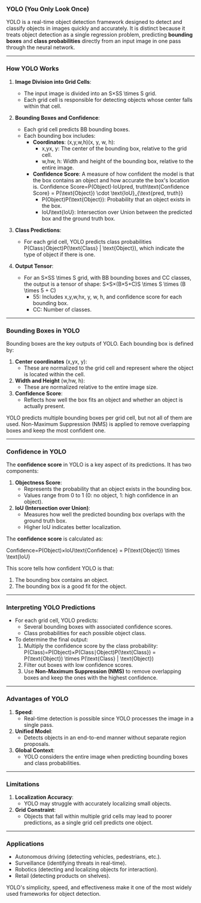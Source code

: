 ### **YOLO (You Only Look Once)**

YOLO is a real-time object detection framework designed to detect and classify objects in images quickly and accurately. It is distinct because it treats object detection as a single regression problem, predicting **bounding boxes** and **class probabilities** directly from an input image in one pass through the neural network.

---

### **How YOLO Works**

1. **Image Division into Grid Cells**:
    
    - The input image is divided into an S×SS \times S grid.
    - Each grid cell is responsible for detecting objects whose center falls within that cell.
2. **Bounding Boxes and Confidence**:
    
    - Each grid cell predicts BB bounding boxes.
    - Each bounding box includes:
        - **Coordinates**: (x,y,w,h)(x, y, w, h):
            - x,yx, y: The center of the bounding box, relative to the grid cell.
            - w,hw, h: Width and height of the bounding box, relative to the entire image.
        - **Confidence Score**: A measure of how confident the model is that the box contains an object and how accurate the box's location is. Confidence Score=P(Object)⋅IoUpred, truth\text{Confidence Score} = P(\text{Object}) \cdot \text{IoU}_{\text{pred, truth}}
            - P(Object)P(\text{Object}): Probability that an object exists in the box.
            - IoU\text{IoU}: Intersection over Union between the predicted box and the ground truth box.
3. **Class Predictions**:
    
    - For each grid cell, YOLO predicts class probabilities P(Class∣Object)P(\text{Class} | \text{Object}), which indicate the type of object if there is one.
4. **Output Tensor**:
    
    - For an S×SS \times S grid, with BB bounding boxes and CC classes, the output is a tensor of shape: S×S×(B×5+C)S \times S \times (B \times 5 + C)
        - 55: Includes x,y,w,hx, y, w, h, and confidence score for each bounding box.
        - CC: Number of classes.

---

### **Bounding Boxes in YOLO**

Bounding boxes are the key outputs of YOLO. Each bounding box is defined by:

1. **Center coordinates** (x,yx, y):
    - These are normalized to the grid cell and represent where the object is located within the cell.
2. **Width and Height** (w,hw, h):
    - These are normalized relative to the entire image size.
3. **Confidence Score**:
    - Reflects how well the box fits an object and whether an object is actually present.

YOLO predicts multiple bounding boxes per grid cell, but not all of them are used. Non-Maximum Suppression (NMS) is applied to remove overlapping boxes and keep the most confident one.

---

### **Confidence in YOLO**

The **confidence score** in YOLO is a key aspect of its predictions. It has two components:

1. **Objectness Score**:
    - Represents the probability that an object exists in the bounding box.
    - Values range from 0 to 1 (0: no object, 1: high confidence in an object).
2. **IoU (Intersection over Union)**:
    - Measures how well the predicted bounding box overlaps with the ground truth box.
    - Higher IoU indicates better localization.

The **confidence score** is calculated as:

Confidence=P(Object)×IoU\text{Confidence} = P(\text{Object}) \times \text{IoU}

This score tells how confident YOLO is that:

1. The bounding box contains an object.
2. The bounding box is a good fit for the object.

---

### **Interpreting YOLO Predictions**

- For each grid cell, YOLO predicts:
    - Several bounding boxes with associated confidence scores.
    - Class probabilities for each possible object class.
- To determine the final output:
    1. Multiply the confidence score by the class probability: P(Class)=P(Object)×P(Class∣Object)P(\text{Class}) = P(\text{Object}) \times P(\text{Class} | \text{Object})
    2. Filter out boxes with low confidence scores.
    3. Use **Non-Maximum Suppression (NMS)** to remove overlapping boxes and keep the ones with the highest confidence.

---

### **Advantages of YOLO**

1. **Speed**:
    - Real-time detection is possible since YOLO processes the image in a single pass.
2. **Unified Model**:
    - Detects objects in an end-to-end manner without separate region proposals.
3. **Global Context**:
    - YOLO considers the entire image when predicting bounding boxes and class probabilities.

---

### **Limitations**

1. **Localization Accuracy**:
    - YOLO may struggle with accurately localizing small objects.
2. **Grid Constraint**:
    - Objects that fall within multiple grid cells may lead to poorer predictions, as a single grid cell predicts one object.

---

### **Applications**

- Autonomous driving (detecting vehicles, pedestrians, etc.).
- Surveillance (identifying threats in real-time).
- Robotics (detecting and localizing objects for interaction).
- Retail (detecting products on shelves).

YOLO's simplicity, speed, and effectiveness make it one of the most widely used frameworks for object detection.